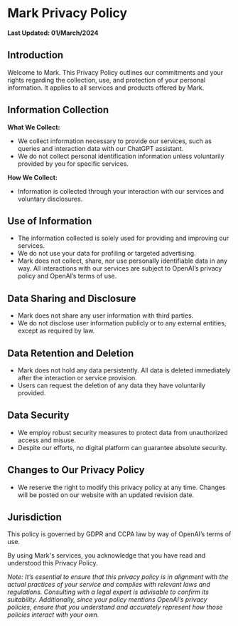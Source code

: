 # Mark Privacy Policy
**Last Updated: 01/March/2024**

## Introduction
Welcome to Mark. This Privacy Policy outlines our commitments and your rights regarding the collection, use, and protection of your personal information. It applies to all services and products offered by Mark.

## Information Collection
**What We Collect:**

- We collect information necessary to provide our services, such as queries and interaction data with our ChatGPT assistant.
- We do not collect personal identification information unless voluntarily provided by you for specific services.

**How We Collect:**

- Information is collected through your interaction with our services and voluntary disclosures.

## Use of Information
- The information collected is solely used for providing and improving our services.
- We do not use your data for profiling or targeted advertising.
- Mark does not collect, share, nor use personally identifiable data in any way. All interactions with our services are subject to OpenAI’s privacy policy and OpenAI’s terms of use.

## Data Sharing and Disclosure
- Mark does not share any user information with third parties.
- We do not disclose user information publicly or to any external entities, except as required by law.

## Data Retention and Deletion
- Mark does not hold any data persistently. All data is deleted immediately after the interaction or service provision.
- Users can request the deletion of any data they have voluntarily provided.

## Data Security
- We employ robust security measures to protect data from unauthorized access and misuse.
- Despite our efforts, no digital platform can guarantee absolute security.

## Changes to Our Privacy Policy
- We reserve the right to modify this privacy policy at any time. Changes will be posted on our website with an updated revision date.

## Jurisdiction
This policy is governed by GDPR and CCPA law by way of OpenAI’s terms of use.

By using Mark's services, you acknowledge that you have read and understood this Privacy Policy.

_Note: It’s essential to ensure that this privacy policy is in alignment with the actual practices of your service and complies with relevant laws and regulations. Consulting with a legal expert is advisable to confirm its suitability. Additionally, since your policy mentions OpenAI’s privacy policies, ensure that you understand and accurately represent how those policies interact with your own._
